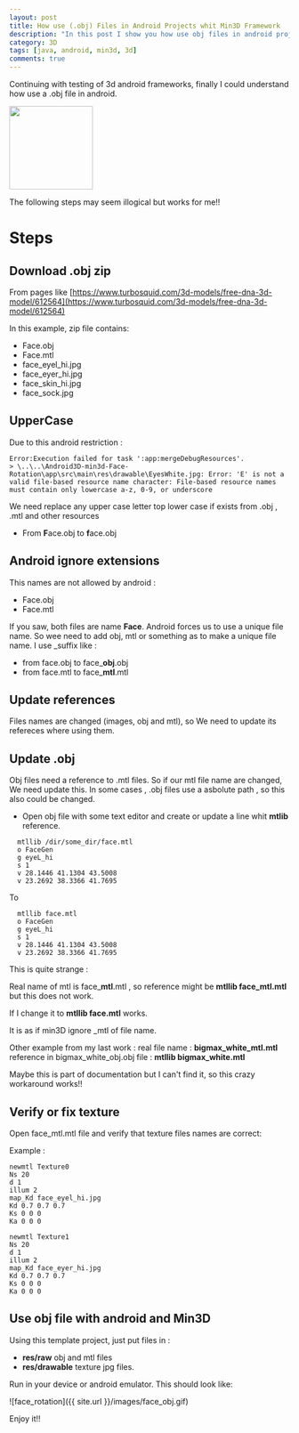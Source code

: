 ```yaml
---
layout: post
title: How use (.obj) Files in Android Projects whit Min3D Framework
description: "In this post I show you how use obj files in android project using min3d framework"
category: 3D
tags: [java, android, min3d, 3d]
comments: true  
---
```


Continuing with testing of 3d android frameworks, finally I could understand how use a .obj file in android.

<img src="http://img.freepik.com/free-icon/obj-open-file-format_318-45196.jpg" width="150">

The following steps may seem illogical but works for me!!

# Steps

## Download .obj zip 

From pages like [https://www.turbosquid.com/3d-models/free-dna-3d-model/612564](https://www.turbosquid.com/3d-models/free-dna-3d-model/612564)

In this example, zip file contains:

- Face.obj
- Face.mtl
- face_eyel_hi.jpg  
- face_eyer_hi.jpg  
- face_skin_hi.jpg  
- face_sock.jpg


## UpperCase

Due to this android restriction :
```
Error:Execution failed for task ':app:mergeDebugResources'.
> \..\..\Android3D-min3d-Face-Rotation\app\src\main\res\drawable\EyesWhite.jpg: Error: 'E' is not a valid file-based resource name character: File-based resource names must contain only lowercase a-z, 0-9, or underscore
```
We need replace any upper case letter top lower case if exists from .obj , .mtl and other resources 

  - From **F**ace.obj to **f**ace.obj

## Android ignore extensions  

This names are not allowed by android :
- Face.obj
- Face.mtl

If you saw, both files are name **Face**. Android forces us to use a unique file name. So wee need to add obj, mtl or something as to make a unique file name.  I use _suffix like :

- from face.obj to face_**obj**.obj 
- from face.mtl to face_**mtl**.mtl

## Update references

Files names are changed (images, obj and mtl),  so We need to update its refereces where using them.

## Update .obj

Obj files need a reference to .mtl files. So if our mtl file name are changed, We need update this. In some cases , .obj files use a asbolute path , so this also could be changed.

- Open obj file with some text editor and create or update a line whit **mtlib** reference.

```
  mtllib /dir/some_dir/face.mtl
  o FaceGen
  g eyeL_hi
  s 1
  v 28.1446 41.1304 43.5008
  v 23.2692 38.3366 41.7695
```
    
To

```
  mtllib face.mtl
  o FaceGen
  g eyeL_hi
  s 1
  v 28.1446 41.1304 43.5008
  v 23.2692 38.3366 41.7695
```
   
This is quite strange : 

Real name of mtl is face_**mtl**.mtl , so reference might be
**mtllib face_mtl.mtl** but this does not work.

If I change it to  **mtllib face.mtl** works. 

It is as if min3D  ignore _mtl of file name.

Other example from my last work :
real file name : **bigmax_white_mtl.mtl**
reference in bigmax_white_obj.obj file : **mtllib bigmax_white.mtl**

Maybe this is part of documentation but I can't  find it, so this crazy workaround works!!
    
## Verify or fix texture

Open face_mtl.mtl file and verify that texture files names are correct:

Example :
```
newmtl Texture0
Ns 20
d 1
illum 2
map_Kd face_eyel_hi.jpg
Kd 0.7 0.7 0.7
Ks 0 0 0
Ka 0 0 0

newmtl Texture1
Ns 20
d 1
illum 2
map_Kd face_eyer_hi.jpg
Kd 0.7 0.7 0.7
Ks 0 0 0
Ka 0 0 0
```

## Use obj file with android and Min3D

Using this template project, just put files in :

- **res/raw** obj and mtl files
- **res/drawable** texture jpg files.

Run in your device or android emulator. This should look like:

![face_rotation]({{ site.url }}/images/face_obj.gif)

Enjoy it!!

